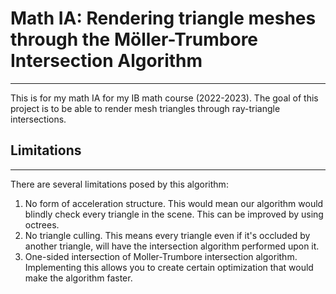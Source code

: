 # Math IA: Rendering triangle meshes through the Möller-Trumbore Intersection Algorithm 
- - -
This is for my math IA for my IB math course (2022-2023).
The goal of this project is to be able to render mesh
triangles through ray-triangle intersections.

## Limitations
- - -
There are several limitations posed by this algorithm:
1. No form of acceleration structure. This would mean 
our algorithm would blindly check every triangle in the scene. This can be improved by using
octrees.
2. No triangle culling. This means every triangle even if it's
occluded by another triangle, will have the intersection algorithm performed
upon it.
3. One-sided intersection of Moller-Trumbore intersection algorithm.
Implementing this allows you to create certain optimization that would make the algorithm faster.
